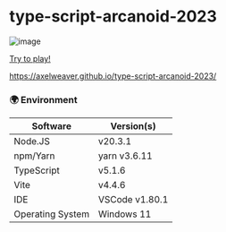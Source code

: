 # type-script-arcanoid-2023
![image](https://github.com/Axelweaver/type-script-arcanoid-2023/assets/15805062/9af48abe-5402-4e4a-a53b-b431c75cac62)

[Try to play!](https://axelweaver.github.io/type-script-arcanoid-2023/) 

<https://axelweaver.github.io/type-script-arcanoid-2023/>

### 🌍 Environment
| Software	| Version(s)
| --- | ---
| Node.JS	| v20.3.1
| npm/Yarn	| yarn v3.6.11
| TypeScript | v5.1.6
| Vite | v4.4.6
| IDE | VSCode v1.80.1
| Operating System	| Windows 11
